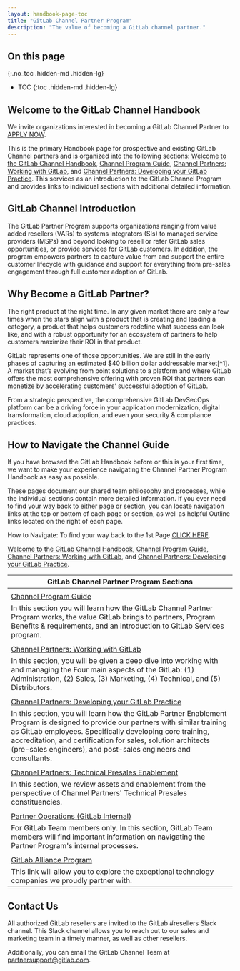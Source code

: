 ```yaml
---
layout: handbook-page-toc
title: "GitLab Channel Partner Program"
description: "The value of becoming a GitLab channel partner."
---
```

## On this page
{:.no_toc .hidden-md .hidden-lg}
- TOC
{:toc .hidden-md .hidden-lg}

## Welcome to the GitLab Channel Handbook

We invite organizations interested in becoming a GitLab Channel Partner to [APPLY NOW](https://partners.gitlab.com/English/register_email.aspx).

This is the primary Handbook page for prospective and existing GitLab Channel partners and is organized into the following sections: [Welcome to the GitLab Channel Handbook](https://about.gitlab.com/handbook/resellers/), [Channel Program Guide](https://about.gitlab.com/handbook/resellers/Channel-Program-Guide/), [Channel Partners: Working with GitLab](/handbook/resellers/channel-working-with-GitLab/), and [Channel Partners: Developing your GitLab Practice](/handbook/resellers/services/). This services as an introduction to the GitLab Channel Program and provides links to individual sections with additional detailed information.


## GitLab Channel Introduction

The GitLab Partner Program supports organizations ranging from value added resellers (VARs) to systems integrators (SIs) to managed service providers (MSPs) and beyond looking to resell or refer GitLab sales opportunities, or provide services for GitLab customers. In addition, the program empowers partners to capture value from and support the entire customer lifecycle with guidance and support for everything from pre-sales engagement through full customer adoption of GitLab.


## Why Become a GitLab Partner?

The right product at the right time. In any given market there are only a few times when the stars align with a product that is creating and leading a category, a product that helps customers redefine what success can look like, and with a robust opportunity for an ecosystem of partners to help customers maximize their ROI in that product.

GitLab represents one of those opportunities. We are still in the early phases of capturing an estimated $40 billion dollar addressable market[^1].  A market that’s evolving from point solutions to a platform and where GitLab offers the most comprehensive offering with proven ROI that partners can monetize by accelerating customers’ successful adoption of GitLab. 

From a strategic perspective, the comprehensive GitLab DevSecOps platform can be a driving force in your application modernization, digital transformation, cloud adoption, and even your security & compliance practices.


## How to Navigate the Channel Guide

If you have browsed the GitLab Handbook before or this is your first time, we want to make your experience navigating the Channel Partner Program Handbook as easy as possible. 

These pages document our shared team philosophy and processes, while the individual sections contain more detailed information. If you ever need to find your way back to either page or section, you can locate navigation links at the top or bottom of each page or section, as well as helpful Outline links located on the right of each page.  

How to Navigate: To find your way back to the 1st Page [CLICK HERE](https://about.gitlab.com/handbook/resellers/). 

[Welcome to the GitLab Channel Handbook](https://about.gitlab.com/handbook/resellers/), [Channel Program Guide](https://about.gitlab.com/handbook/resellers/Channel-Program-Guide/), [Channel Partners: Working with GitLab](/handbook/resellers/channel-working-with-GitLab/), and [Channel Partners: Developing your GitLab Practice](/handbook/resellers/services/).



| GitLab Channel Partner Program Sections                                                                                                                                                                                                                                                                                          |
| -------------------------------------------------------------------------------------------------------------------------------------------------------------------------------------------------------------------------------------------------------------------------------------------------------------------------------- |
|                                                                                                                                                                                                                                                                                                                                  |
| [Channel Program Guide](https://about.gitlab.com/handbook/resellers/Channel-Program-Guide/)                                                                                                                                                                                                                                      |
| In this section you will learn how the GitLab Channel Partner Program works, the value GitLab brings to partners, Program Benefits & requirements, and an introduction to GitLab Services program.                                                                                                                               |
|                                                                                                                                                                                                                                                                                                                                  |
| [Channel Partners: Working with GitLab](https://about.gitlab.com/handbook/resellers/channel-working-with-GitLab/)                                                                                                                                                                                                                |
| In this section, you will be given a deep dive into working with and managing the Four main aspects of the GitLab: (1) Administration, (2) Sales, (3) Marketing, (4) Technical, and (5) Distributors.                                                                                                                            |
|                                                                                                                                                                                                                                                                                                                                  |
| [Channel Partners: Developing your GitLab Practice](https://about.gitlab.com/handbook/resellers/services/)                                                                                                                                                                                                                       |
| In this section, you will learn how the GitLab Partner Enablement Program is designed to provide our partners with similar training as GitLab employees. Specifically developing core training, accreditation, and certification for sales, solution architects (pre-sales engineers), and post-sales engineers and consultants. |
|                                                                                                                                                                                                                                                                                                                                  |
| [Channel Partners: Technical Presales Enablement](https://about.gitlab.com/handbook/resellers/partner-enablement/)                                                                                                                                                                                                               |
| In this section, we review assets and enablement from the perspective of Channel Partners' Technical Presales constituencies.                                                                                                                                                                                                    |
|                                                                                                                                                                                                                                                                                                                                  |
| [Partner Operations (GitLab Internal)](https://about.gitlab.com/handbook/sales/field-operations/channel-operations/)                                                                                                                                                                                                             |
| For GitLab Team members only. In this section, GitLab Team members will find important information on navigating the Partner Program's internal processes.                                                                                                                                                                       |
|                                                                                                                                                                                                                                                                                                                                  |
| [GitLab Alliance Program](https://about.gitlab.com/partners/technology-partners/)                                                                                                                                                                                                                                                |
| This link will allow you to explore the exceptional technology companies we proudly partner with.                                                                                                                                                                                                                                |




## Contact Us
All authorized GitLab resellers are invited to the GitLab #resellers Slack channel. This Slack channel allows you to reach out to our sales and marketing team in a timely manner, as well as other resellers.

Additionally, you can email the GitLab Channel Team at partnersupport@gitlab.com. 
